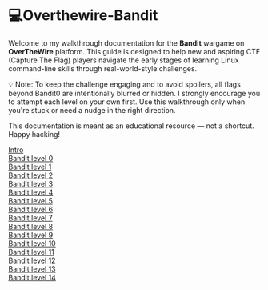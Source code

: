 

# 💻Overthewire-Bandit

Welcome to my walkthrough documentation for the **Bandit** wargame on **OverTheWire** platform. This guide is designed to help new and aspiring CTF (Capture The Flag) players navigate the early stages of learning Linux command-line skills through real-world-style challenges.

💡 Note: To keep the challenge engaging and to avoid spoilers, all flags beyond Bandit0 are intentionally blurred or hidden. I strongly encourage you to attempt each level on your own first. Use this walkthrough only when you're stuck or need a nudge in the right direction.

This documentation is meant as an educational resource — not a shortcut. Happy hacking!

[Intro](Intro/)  
[Bandit level 0](bandit0/)  
[Bandit level 1](bandit1/)  
[Bandit level 2](bandit2/)  
[Bandit level 3](bandit3/)  
[Bandit level 4](bandit4/)  
[Bandit level 5](bandit5/)  
[Bandit level 6](bandit6/)  
[Bandit level 7](bandit7/)  
[Bandit level 8](bandit8/)  
[Bandit level 9](bandit9/)  
[Bandit level 10](bandit10/)  
[Bandit level 11](bandit11/)  
[Bandit level 12](bandit12/)  
[Bandit level 13](bandit13/)  
[Bandit level 14](bandit14/)  
<!--
[Bandit level 15](bandit15/)  
[Bandit level 16](bandit16/)  
[Bandit level 17](bandit17/)  
[Bandit level 18](bandit18/)  
[Bandit level 19](bandit19/)  
[Bandit level 20](bandit20/)  
[Bandit level 21](bandit21/)  
[Bandit level 22](bandit22/)  
[Bandit level 23](bandit23/)  
[Bandit level 24](bandit24/)  
[Bandit level 25](bandit25/)  
[Bandit level 26](bandit26/)  
[Bandit level 27](bandit27/)  
[Bandit level 28](bandit28/)  
[Bandit level 29](bandit29/)  
[Bandit level 30](bandit30/)  
[Bandit level 31](bandit31/)  
[Bandit level 32](bandit32/)  
[Bandit level 33](bandit33/)  
--> 








